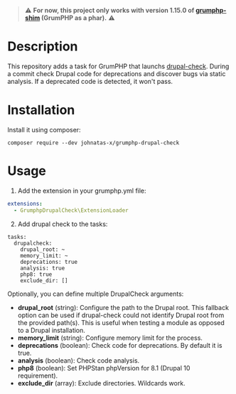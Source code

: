 > :warning: **For now, this project only works with version 1.15.0 of [grumphp-shim](https://github.com/phpro/grumphp-shim) (GrumPHP as a phar).** :warning:

# Description

This repository adds a task for GrumPHP that launchs [drupal-check](https://github.com/mglaman/drupal-check).
During a commit check Drupal code for deprecations and discover bugs via static analysis. If a deprecated code is detected, it won't pass.


# Installation

Install it using composer:

```composer require --dev johnatas-x/grumphp-drupal-check```


# Usage

1) Add the extension in your grumphp.yml file:
```yaml
extensions:
  - GrumphpDrupalCheck\ExtensionLoader
```

2) Add drupal check to the tasks:
```
tasks:
  drupalcheck:
    drupal_root: ~
    memory_limit: ~
    deprecations: true
    analysis: true
    php8: true
    exclude_dir: []
```
Optionally, you can define multiple DrupalCheck arguments:

- **drupal_root** (string): Configure the path to the Drupal root. This fallback option can be used if drupal-check could not identify Drupal root from the provided path(s). This is useful when testing a module as opposed to a Drupal installation.
- **memory_limit** (string): Configure memory limit for the process.
- **deprecations** (boolean): Check code for deprecations. By default it is true.
- **analysis** (boolean): Check code analysis.
- **php8** (boolean): Set PHPStan phpVersion for 8.1 (Drupal 10 requirement).
- **exclude_dir** (array): Exclude directories. Wildcards work.